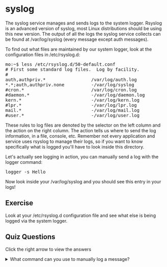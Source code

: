 # syslog

The syslog service manages and sends logs to the system logger. Rsyslog is an advanced version of syslog, most Linux distributions should be using this new version. The output of all the logs the syslog service collects can be found at /var/log/syslog (every message except auth messages).

To find out what files are maintained by our system logger, look at the configuration files in /etc/rsyslog.d:

<pre>
mo:~$ less /etc/rsyslog.d/50-default.conf 
# First some standard log files.  Log by facility.
#
auth,authpriv.*                 /var/log/auth.log
*.*;auth,authpriv.none          -/var/log/syslog
#cron.*                         /var/log/cron.log
#daemon.*                       -/var/log/daemon.log
kern.*                          -/var/log/kern.log
#lpr.*                          -/var/log/lpr.log
mail.*                          -/var/log/mail.log
#user.*                         -/var/log/user.log
</pre>

These rules to log files are denoted by the selector on the left column and the action on the right column. The action tells us where to send the log information, in a file, console, etc. Remember not every application and service uses rsyslog to manage their logs, so if you want to know specifically what is logged you'll have to look inside this directory.

Let's actually see logging in action, you can manually send a log with the logger command:

<pre>
logger -s Hello
</pre>

Now look inside your /var/log/syslog and you should see this entry in your logs!

## Exercise

Look at your /etc/rsyslog.d configuration file and see what else is being logged via the system logger.

## Quiz Questions 

Click the right arrow to view the answers

<details>
<summary>What command can you use to manually log a message?</summary>
logger
</details>
